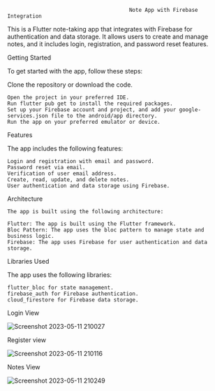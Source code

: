                                            Note App with Firebase Integration

This is a Flutter note-taking app that integrates with Firebase for authentication and data storage. It allows users to create and manage notes, and it includes login, registration, and password reset features.

Getting Started

To get started with the app, follow these steps:

Clone the repository or download the code.
    
    Open the project in your preferred IDE.
    Run flutter pub get to install the required packages.
    Set up your Firebase account and project, and add your google-services.json file to the android/app directory.
    Run the app on your preferred emulator or device.


Features
    
The app includes the following features:

    Login and registration with email and password.
    Password reset via email.
    Verification of user email address.
    Create, read, update, and delete notes.
    User authentication and data storage using Firebase.

Architecture

    The app is built using the following architecture:

    Flutter: The app is built using the Flutter framework.
    Bloc Pattern: The app uses the bloc pattern to manage state and business logic.
    Firebase: The app uses Firebase for user authentication and data storage.
    
Libraries Used

  The app uses the following libraries:

    flutter_bloc for state management.
    firebase_auth for Firebase authentication.
    cloud_firestore for Firebase data storage.
    
Login View

  ![Screenshot 2023-05-11 210027](https://github.com/Abhinav7903/Notes/assets/55495151/0c7e20da-3892-410d-af74-eed320dc26c1)

   
Register view

  ![Screenshot 2023-05-11 210116](https://github.com/Abhinav7903/Notes/assets/55495151/db0084a0-d785-456d-b4de-cf4f40caf52d)

Notes View

  ![Screenshot 2023-05-11 210249](https://github.com/Abhinav7903/Notes/assets/55495151/18cf4c0b-352a-40ff-911a-8fc5e304c9de)


